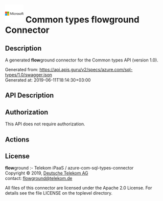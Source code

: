 # ![LOGO](logo.png) Common types **flow**ground Connector

## Description

A generated **flow**ground connector for the Common types API (version 1.0).

Generated from: https://api.apis.guru/v2/specs/azure.com/sql-types/1.0/swagger.json<br/>
Generated at: 2019-06-11T18:14:30+03:00

## API Description



## Authorization

This API does not require authorization.

## Actions

## License

**flow**ground :- Telekom iPaaS / azure-com-sql-types-connector<br/>
Copyright © 2019, [Deutsche Telekom AG](https://www.telekom.de)<br/>
contact: flowground@telekom.de

All files of this connector are licensed under the Apache 2.0 License. For details
see the file LICENSE on the toplevel directory.
